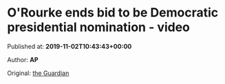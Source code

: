 
# O'Rourke ends bid to be Democratic presidential nomination - video

Published at: **2019-11-02T10:43:43+00:00**

Author: **AP**

Original: [the Guardian](https://www.theguardian.com/us-news/video/2019/nov/02/orourke-ends-bid-to-be-democratic-presidential-nomination-video)


